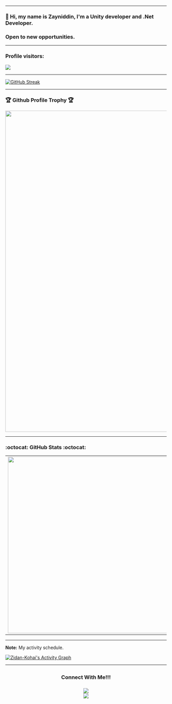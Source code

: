 * * *
<p align="center">
  
<h3>👋 Hi, my name is Zayniddin, I'm a Unity developer and .Net Developer.</h3>


<h3>Open to new opportunities.</h3>
</p>

***

<p align="center"></p>
<p>
  <h3>Profile visitors:</h3>
  <img src="https://count.kjchmc.cn/get/@:Zidan-kohai?theme=gelbooru" />
</p>


* * *

[![GitHub Streak](https://streak-stats.demolab.com?user=Zidan-kohai&theme=blood-dark)](https://git.io/streak-stats)

* * *

### 🏆 Github Profile Trophy 🏆

<p align="center">
<img width=1000 src="https://github-profile-trophy.vercel.app/?username=Zidan-kohai&column=8&theme=juicyfresh&no-bg=true&no-frame=true"/>
</p>

* * *

###  :octocat: **GitHub Stats** :octocat:

<p align="center">
  <table>
  <tr>
      <td><img width="550px" align="left" src="https://github-readme-stats.vercel.app/api?username=Zidan-kohai&hide_border=true&count_private=false&layout=compact&hide_title=true&show_icons=true&theme=material-palenight"/></td>
      <td><img width="550px" src="https://github-readme-stats.vercel.app/api/top-langs/?username=Zidan-kohai&hide=html&layout=compact&hide_border=true&hide_title=true&theme=material-palenight" /></td>
  </tr>   
</table>
</p>

* * *

<b>Note:</b> My activity schedule.
  
  <!-- https://github.com/ashutosh00710/github-readme-activity-graph -->

  <a href="https://github.com/ashutosh00710/github-readme-activity-graph"><img alt="Zidan-Kohai's Activity Graph" src="https://github-readme-activity-graph.vercel.app/graph/?username=Zidan-Kohai&theme=github-compact" /></a>
  
* * *

<div align="center">
<h3 align="center">Connect With Me!!!<img align="center" height="33px" /></h3>
<center>
 <a href="https://mail.google.com/mail/?view=cm&fs=1&to=zidankohai@gmail.com"><img src="https://img.icons8.com/fluent/50/000000/gmail--v2.png"></a>
</center>
<a href="https://telegram.me/Zayniddin_Kobilov"><img src="https://img.icons8.com/color/50/000000/telegram-app--v2.png"></a>
</center>
  <!--https://github.com/DenverCoder1-->
</div> 
